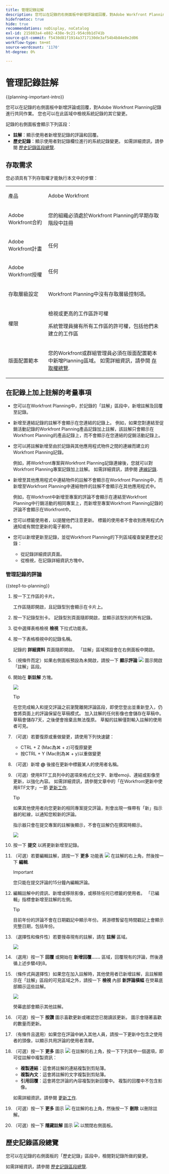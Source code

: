 ```yaml
---
title: 管理記錄註解
description: 您可以在記錄的右側面板中新增評論或回覆，對Adobe Workfront Planning記錄進行共同作業。 您也可以在此區域中檢視系統記錄的其它變更。
hidefromtoc: true
hide: true
recommendations: noDisplay, noCatalog
exl-id: 215883a4-e882-438e-9c21-954c0b1d741b
source-git-commit: f5430d81f1914a3717130de3af54b4b84e0e2d06
workflow-type: tm+mt
source-wordcount: '1170'
ht-degree: 0%

---
```


# 管理記錄註解

{{planning-important-intro}}

<!--update the metadata with real information when making this available in TOC and in the left nav-->

<!--update the system updates articles when we release to open beta - check the long commenting stream article list and see articles that document where in the system we have system updates; "Workfront Planning records" should be there-->

<!--<span class="preview">The highlighted information on this page refers to functionality not yet generally available. It is available only in the Preview environment for all customers. </span>

<span class="preview">For information about the current release schedule, see [First Quarter 2024 release overview](/help/quicksilver/product-announcements/product-releases/24-q1-release-activity/24-q1-release-overview.md).</span> -->

您可以在記錄的右側面板中新增評論或回覆，對Adobe Workfront Planning記錄進行共同作業。 您也可以在此區域中檢視系統記錄的其它變更。

記錄的右側面板會顯示下列區段：

* **註解**：顯示使用者新增至記錄的評論和回覆。
* **歷史記錄**：顯示使用者對記錄欄位進行的系統記錄變更。 如需詳細資訊，請參閱 [歷史記錄區段總覽](/help/quicksilver/planning/records/history-section-overview.md).

## 存取需求

您必須具有下列存取權才能執行本文中的步驟：

<table style="table-layout:auto">
 <col>
 </col>
 <col>
 </col>
 <tbody>
    <tr>
<tr>
<td>
   <p> 產品</p> </td>
   <td>
   <p> Adobe Workfront</p> </td>
  </tr>  
 <td role="rowheader"><p>Adobe Workfront合約</p></td>
   <td>
<p>您的組織必須處於Workfront Planning的早期存取階段中註冊 </p>
   </td>
  </tr>
  <tr>
   <td role="rowheader"><p>Adobe Workfront計畫</p></td>
   <td>
<p>任何</p>
   </td>
  </tr>
  <tr>
   <td role="rowheader"><p>Adobe Workfront授權</p></td>
   <td>
   <p>任何</p> 
  </td>
  </tr>

<tr>
   <td role="rowheader"><p>存取層級設定</p></td>
   <td> <p>Workfront Planning中沒有存取層級控制項。 </p>  
</td>
  </tr>
<tr>
   <td role="rowheader"><p>權限</p></td>
   <td> <p>檢視或更高的工作區許可權</a> </p>  
   <p>系統管理員擁有所有工作區的許可權，包括他們未建立的工作區</p>
</td>
  </tr>

<tr>
   <td role="rowheader"><p>版面配置範本</p></td>
   <td> <p>您的Workfront或群組管理員必須在版面配置範本中新增Planning區域。 如需詳細資訊，請參閱 <a href="/help/quicksilver/planning/access/access-overview.md">存取權總覽</a>. </p>  
</td>
  </tr>
 </tbody>
</table>


## 在記錄上加上註解的考量事項

* 您可以在Workfront Planning中，於記錄的「註解」區段中，新增註解及回覆至記錄。

* 新增至連結記錄的註解不會顯示在您連結的記錄上。 例如，如果您對連結至促銷活動記錄的Workfront Planning產品記錄加上註解，該註解只會顯示在Workfront Planning的產品記錄上，而不會顯示在您連結的促銷活動記錄上。

* 您可以將註解新增至由於記錄與其他應用程式物件之間的連線而建立的Workfront Planning記錄。

  例如，將Workfront專案與Workfront Planning記錄連線後，您就可以對Workfront Planning專案記錄加上註解。 如需詳細資訊，請參閱 [連線記錄](/help/quicksilver/planning/records/connect-records.md).

* 新增至其他應用程式中連結物件的註解不會顯示在Workfront Planning中，而新增至Workfront Planning中連結物件的註解不會顯示在其他應用程式中。

  例如，在Workfront中新增至專案的評論不會顯示在連結至Workfront Planning中行銷活動的相同專案上，而新增至專案Workfront Planning記錄的評論不會顯示在Workfront中。

* 您可以標籤使用者，以提醒他們注意更新。 標籤的使用者不會收到應用程式內通知或有關您更新的電子郵件。 <!--this might change??-->

<!--replace the bullet above with this: * You can tag users to bring their attention to an update. Tagged users receive an in-app notification or an email notification about your update. 
   The following scenario exists:   

   * Adobe Unified Experience users receive both an in-app notification and an email notification. 
   * Users who are not in the Adobe Unified Experience receive only an email notification. 

      For information, see [Adobe Workfront Planning notifications: article index](/help/quicksilver/planning/notifications/notifications-information.md)
   
      To determine whether your company is using the Adobe Unified Experience, see [Adobe Unified Experience for Workfront](/help/quicksilver/workfront-basics/navigate-workfront/workfront-navigation/adobe-unified-experience.md).
      -->

* 您可以新增更新至記錄，並從Workfront Planning的下列區域複查變更歷史記錄：

   * 從記錄詳細資訊頁面。
   * 從檢視，在記錄詳細資訊方塊中。

### 管理記錄的評論

{{step1-to-planning}}

1. 按一下工作區的卡片。

   工作區隨即開啟，且記錄型別會顯示在卡片上。

1. 按一下記錄型別卡。
記錄型別頁面隨即開啟，並顯示該型別的所有記錄。

1. 從中選擇表格檢視 **檢視** 下拉式功能表。
1. 按一下表格檢視中的記錄名稱。

   記錄的 **詳細資料** 頁面隨即開啟。 「註解」區域預設會在右側面板中開啟。

1. （視條件而定）如果右側面板預設為未開啟，請按一下 **顯示評論** ![](assets/show-comments-icon.png) 圖示開啟「註解」區段。

1. 開始在 **新註解** 方塊。

   ![](assets/empty-comment-box-on-record.png)

   >[!TIP]
   >
   >在您完成輸入和提交評論之前瀏覽離開評論區段，即使您登出並重新登入，仍會將頁面上的評論保留在草稿模式。 加入註解的任何影像也會儲存在草稿中。 草稿會儲存7天，之後便會捨棄且無法復原。 草擬的註解僅對輸入註解的使用者可見。

1. （可選）若要復原或重做變更，請使用下列快速鍵：
   * CTRL + Z (Mac為⌘ + z)可復原變更
   * 按CTRL + Y (Mac則為⌘ + y)以重做變更
1. （可選）新增 **@** 後接在更新中標籤某人的使用者名稱。

   <!--Adobe Unified Experience users can receive an in-app and an email notification when they are tagged. All other users receive an email when they are tagged. For more information, see the section [Considerations about commenting on a record](#considerations-about-commenting-on-a-record) in this article. -->

1. （可選）使用RTF工具列中的選項來格式化文字、新增emoji、連結或影像至更新，以強化內容。 如需詳細資訊，請參閱文章中的「在Workfront更新中使用RTF文字」一節 [更新工作](/help/quicksilver/workfront-basics/updating-work-items-and-viewing-updates/update-work.md).

   >[!TIP]
   >
   >如果其他使用者向您更新的相同專案提交評論，則會出現一條帶有「新」指示器的紅線，以通知您較新的評論。
   >
   >指示器只會在提交專案的註解後顯示，不會在註解仍在撰寫時顯示。
   >
   >![](assets/new-line-indicator-comments.png)

1. 按一下 **提交** 以將更新新增至記錄。
1. （可選）若要編輯註解，請按一下 **更多** 功能表 ![](assets/more-menu.png) 在註解的右上角，然後按一下 **編輯**.

   >[!IMPORTANT]
   >
   >您只能在提交評論的15分鐘內編輯評論。

1. 編輯註解中的資訊、新增或移除影像，或移除任何已標籤的使用者。 「已編輯」指標會新增至註解的左側。

   >[!TIP]
   >
   >目前年份的評論不會在日期戳記中顯示年份。 將游標暫留在時間戳記上會顯示完整日期，包括年份。

1. （選擇性和條件性）若要搜尋現有的註解，請在 **註解** 區域。

   ![](assets/search-box-for-comments-area.png)

1. （選用）按一下 **回覆** 或開始在 **新增回覆……** 區域，回覆現有的評論，然後遵循上述步驟4到8。 <!--(**************accurate??***********)-->

1. （條件式與選擇性）如果您在加入註解時，其他使用者已新增註解，且註解顯示在「註解」區段的可見區域之外，請按一下 **檢視** 內部 **新評論橫幅** 在熒幕底部顯示這些註解。

   ![](assets/new-comments-banner-on-record.png)

   熒幕底部會顯示其他註解。

1. （可選）按一下 **按讚** 圖示喜歡更新或確認您已閱讀該更新。 圖示會隨著喜歡的數量而更新。
1. （有條件且選用）如果您在評論中納入其他人員，請按一下更新中包含之使用者的頭像，以顯示共用評論的使用者清單。
1. （可選）按一下 **更多** 圖示 ![](assets/more-menu.png) 在註解的右上角，按一下下列其中一個選項，即可從註解中複製資訊：

   * **複製連結**：這會將註解的連結複製到剪貼簿。
   * **複製內文**：這會將註解的文字複製到剪貼簿。
   * **引用回覆**：這會將您評論的內容複製到新回覆中。 複製的回覆中不包含影像。

   如需詳細資訊，請參閱 [更新工作](/help/quicksilver/workfront-basics/updating-work-items-and-viewing-updates/update-work.md).
1. （可選）按一下 **更多** 圖示 ![](assets/more-menu.png) 在註解的右上角，然後按一下 **刪除** 以刪除註解。
1. （可選）按一下 **隱藏註解** 圖示 ![](assets/hide-comments-icon.png) 以關閉右側面板。

## 歷史記錄區段總覽

您可以在記錄的右側面板的「歷史記錄」區段中，檢閱對記錄所做的變更。

如需詳細資訊，請參閱 [歷史記錄區段總覽](/help/quicksilver/planning/records/history-section-overview.md).
